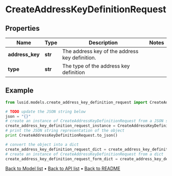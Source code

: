 # CreateAddressKeyDefinitionRequest


## Properties
Name | Type | Description | Notes
------------ | ------------- | ------------- | -------------
**address_key** | **str** | The address key of the address key definition. | 
**type** | **str** | The type of the address key definition | 

## Example

```python
from lusid.models.create_address_key_definition_request import CreateAddressKeyDefinitionRequest

# TODO update the JSON string below
json = "{}"
# create an instance of CreateAddressKeyDefinitionRequest from a JSON string
create_address_key_definition_request_instance = CreateAddressKeyDefinitionRequest.from_json(json)
# print the JSON string representation of the object
print CreateAddressKeyDefinitionRequest.to_json()

# convert the object into a dict
create_address_key_definition_request_dict = create_address_key_definition_request_instance.to_dict()
# create an instance of CreateAddressKeyDefinitionRequest from a dict
create_address_key_definition_request_form_dict = create_address_key_definition_request.from_dict(create_address_key_definition_request_dict)
```
[Back to Model list](../README.md#documentation-for-models) &#8226; [Back to API list](../README.md#documentation-for-api-endpoints) &#8226; [Back to README](../README.md)


